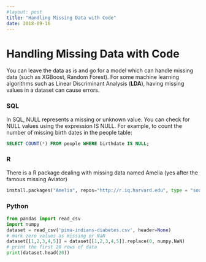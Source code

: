 ```yaml
---
#layout: post
title: "Handling Missing Data with Code"
date: 2018-09-16
---
```


# Handling Missing Data with Code

You can leave the data as is and go for a model which can handle missing data (such as XGBoost, Random Forest).  For some machine learning algorithms such as Linear Discriminant Analysis (**LDA**), having missing values in a dataset can cause errors.



### SQL

In SQL, NULL represents a missing or unknown value. You can check for NULL values using the expression IS NULL. For example, to count the number of missing birth dates in the people table:

```sql
SELECT COUNT(*) FROM people WHERE birthdate IS NULL;
```



### R
There is a R package dealing with missing data named Amelia (yes after the famous missing Aviator)

```python
install.packages("Amelia", repos="http://r.iq.harvard.edu", type = "source")

```

### Python

```python
from pandas import read_csv
import numpy
dataset = read_csv('pima-indians-diabetes.csv', header=None)
# mark zero values as missing or NaN
dataset[[1,2,3,4,5]] = dataset[[1,2,3,4,5]].replace(0, numpy.NaN)
# print the first 20 rows of data
print(dataset.head(20))
```
